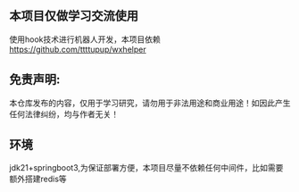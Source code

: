 ## 本项目仅做学习交流使用
使用hook技术进行机器人开发，本项目依赖
https://github.com/ttttupup/wxhelper

## 免责声明:
本仓库发布的内容，仅用于学习研究，请勿用于非法用途和商业用途！如因此产生任何法律纠纷，均与作者无关！

## 环境
jdk21+springboot3,为保证部署方便，本项目尽量不依赖任何中间件，比如需要额外搭建redis等